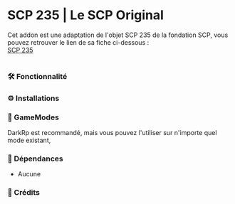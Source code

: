 # SCP 235 | Le SCP Original

Cet addon est une adaptation de l'objet SCP 235 de la fondation SCP, vous pouvez retrouver le lien de sa fiche ci-dessous : <br>
[SCP 235](http://fondationscp.wikidot.com/scp-235) <br><br>

### 🛠️ Fonctionnalité


### ⚙️ Installations


### 🧩 GameModes

DarkRp est recommandé, mais vous pouvez l'utiliser sur n'importe quel mode existant,<br>

### 📌 Dépendances

- Aucune

### 🤝 Crédits
